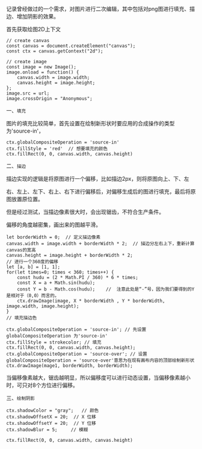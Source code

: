 记录曾经做过的一个需求，对图片进行二次编辑，其中包括对png图进行填充、描边、增加阴影的效果。

首先获取绘图2D上下文

```
// create canvas
const canvas = document.createElement("canvas");
const ctx = canvas.getContext("2d");

// create image
const image = new Image();
image.onload = function() {
    canvas.width = image.width;
    canvas.height = image.height;
};
image.src = url;
image.crossOrigin = "Anonymous";
```

一、`填充`

图片的填充比较简单，首先设置在绘制新形状时要应用的合成操作的类型为'source-in'，

```
ctx.globalCompositeOperation = 'source-in'
ctx.fillStyle = 'red'  // 想要填充的颜色
ctx.fillRect(0, 0, canvas.width, canvas.height)
```

二、`描边`

描边实现的逻辑是将原图进行一个偏移，比如描边2px，则将原图向上、下、左

右、左上、左下、右上、右下进行偏移后，对偏移生成后的图进行填充，最后将原图放置原位置。

但是经过测试，当描边像素很大时，会出现锯齿，不符合生产条件。

偏移的角度越密集，画出来的图越平滑。

```
let borderWidth = 0;  // 定义描边像素
canvas.width = image.width + borderWidth * 2;  // 描边分左右上下，重新计算canvas的宽高
canvas.height = image.height + borderWidth * 2;
// 进行一个360度的偏移
let [a, b] = [1, 1];
for(let times=0; times < 360; times++) {    
    const hudu = (2 * Math.PI / 360) * 6 * times;    
    const X = a + Math.sin(hudu);
    const Y = b - Math.cos(hudu);    //  注意此处是“-”号，因为我们要得到的Y是相对于（0,0）而言的。
    ctx.drawImage(image, X * borderWidth , Y * borderWidth, image.width, image.height);
}
// 填充描边色

ctx.globalCompositeOperation = 'source-in'; // 先设置globalCompositeOperation 为'source-in'
ctx.fillStyle = strokecolor; // 填充
ctx.fillRect(0, 0, canvas.width, canvas.height);
ctx.globalCompositeOperation = 'source-over'; // 设置globalCompositeOperation = 'source-over'意思为在现有画布内容的顶部绘制新形状
ctx.drawImage(mage1, borderWidth, borderWidth);
```

当偏移像素越大，锯齿越明显，所以偏移度可以进行动态设置，当偏移像素越小时，可只对8个方位进行偏移。

三、`绘制阴影`

```
ctx.shadowColor = "gray"; 	// 颜色
ctx.shadowOffsetX = 20;  // X 位移 
ctx.shadowOffsetY = 20;  // Y 位移
ctx.shadowBlur = 5;		// 模糊

ctx.fillRect(0, 0, canvas.width, canvas.height)
```